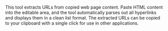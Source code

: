 This tool extracts URLs from copied web page content. Paste HTML content into the editable area, and the tool automatically parses out all hyperlinks and displays them in a clean list format. The extracted URLs can be copied to your clipboard with a single click for use in other applications.

<!-- Generated from commit: 0f7fb49fd53d83ca1648b4db931c69acf9605529 -->